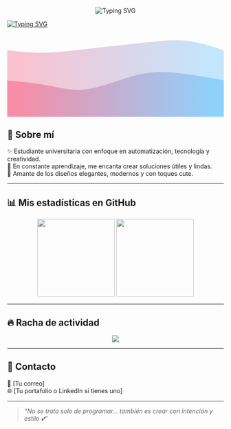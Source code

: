 <!-- Encabezado animado estilo cute-elegante -->
<p align="center">
  <img src="https://readme-typing-svg.demolab.com?font=Pacifico&size=40&pause=1000&color=FFB6C1&center=true&vCenter=true&width=500&lines=Hola%2C+soy+Sahian+%F0%9F%92%95;" alt="Typing SVG" />
</p>

[![Typing SVG](https://readme-typing-svg.demolab.com?font=Dancing+Script&size=35&pause=1000&color=C85CF7&background=FFFFFF00&width=435&lines=Movie+Reviews+application)](https://git.io/typing-svg)
<svg width="100%" height="100%" id="svg" viewBox="0 0 1440 590" xmlns="http://www.w3.org/2000/svg" class="transition duration-300 ease-in-out delay-150"><defs><linearGradient id="gradient" x1="0%" y1="50%" x2="100%" y2="50%"><stop offset="5%" stop-color="#F78DA7"></stop><stop offset="95%" stop-color="#8ED1FC"></stop></linearGradient></defs><path d="M 0,600 L 0,150 C 80.01913875598089,159.17703349282294 160.03827751196178,168.35406698564591 254,166 C 347.9617224880382,163.64593301435409 455.86602870813385,149.76076555023923 569,137 C 682.1339712918661,124.23923444976077 800.4976076555025,112.60287081339713 903,101 C 1005.5023923444975,89.39712918660287 1092.1435406698565,77.82775119617224 1179,86 C 1265.8564593301435,94.17224880382776 1352.9282296650717,122.08612440191388 1440,150 L 1440,600 L 0,600 Z" stroke="none" stroke-width="0" fill="url(#gradient)" fill-opacity="0.53" class="transition-all duration-300 ease-in-out delay-150 path-0"></path><defs><linearGradient id="gradient" x1="0%" y1="50%" x2="100%" y2="50%"><stop offset="5%" stop-color="#F78DA7"></stop><stop offset="95%" stop-color="#8ED1FC"></stop></linearGradient></defs><path d="M 0,600 L 0,350 C 97.3205741626794,359.5980861244019 194.6411483253588,369.19617224880386 280,385 C 365.3588516746412,400.80382775119614 438.7559808612441,422.8133971291866 536,408 C 633.2440191387559,393.1866028708134 754.334928229665,341.5502392344497 856,316 C 957.665071770335,290.4497607655503 1039.9043062200958,290.9856459330144 1134,301 C 1228.0956937799042,311.0143540669856 1334.047846889952,330.5071770334928 1440,350 L 1440,600 L 0,600 Z" stroke="none" stroke-width="0" fill="url(#gradient)" fill-opacity="1" class="transition-all duration-300 ease-in-out delay-150 path-1"></path></svg>
## 💫 Sobre mí

✨ Estudiante universitaria con enfoque en automatización, tecnología y creatividad.  
🌷 En constante aprendizaje, me encanta crear soluciones útiles y lindas.  
🎨 Amante de los diseños elegantes, modernos y con toques cute.

---

## 📊 Mis estadísticas en GitHub

<div align="center">
  <img src="https://github-readme-stats.vercel.app/api?username=SahianG&show_icons=true&theme=rose_pine&title_color=ff69b4&icon_color=ff69b4&text_color=ffffff&bg_color=1f1d2e" height="180px"/>
  <img src="https://github-readme-stats.vercel.app/api/top-langs/?username=SahianG&layout=compact&theme=rose_pine&title_color=ffb6c1&text_color=ffffff&bg_color=1f1d2e" height="180px"/>
</div>

---

## 🔥 Racha de actividad

<p align="center">
  <img src="https://streak-stats.demolab.com?user=SahianG&theme=rose_pine&hide_border=false&background=1f1d2e&currStreakLabel=ff69b4&fire=ff69b4"/>
</p>

---

## 🌸 Contacto

💌 [Tu correo]  
🌐 [Tu portafolio o LinkedIn si tienes uno]

---

> *“No se trata solo de programar… también es crear con intención y estilo 💕”*
